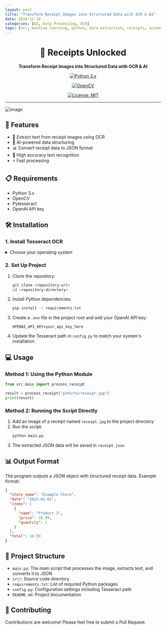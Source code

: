 ```yaml
---
layout: post
title: "Transform Receipt Images into Structured Data with OCR & AI"
date: 2024-12-19
categories: [AI, Data Processing, OCR]
tags: [ocr, machine learning, python, data extraction, receipts, automation]
---
```


<div align="center">

# 🚀 Receipts Unlocked

**Transform Receipt Images into Structured Data with OCR & AI**

<!-- Python version badge -->
[![Python 3.x](https://img.shields.io/badge/python-3.x-blue.svg)](https://www.python.org/downloads/)
<!-- OpenCV badge -->
[![OpenCV](https://img.shields.io/badge/opencv-%23white.svg?style=flat&logo=opencv&logoColor=white)](https://opencv.org/)
<!-- MIT License badge -->
[![License: MIT](https://img.shields.io/badge/License-MIT-yellow.svg)](https://opensource.org/licenses/MIT)

</div>

---
![image](https://github.com/user-attachments/assets/fd0cf629-8794-4e05-9369-a94e96fa60c1)

## 🚀 Features

- 📸 Extract text from receipt images using OCR
- 🤖 AI-powered data structuring
- 📊 Convert receipt data to JSON format
- 🎯 High accuracy text recognition
- ⚡ Fast processing

## 📋 Requirements

- Python 3.x
- OpenCV
- Pytesseract
- OpenAI API key

## 🛠️ Installation

### 1. Install Tesseract OCR

<details>
<summary>Choose your operating system</summary>

- **Windows**: Download from [UB-Mannheim/tesseract](https://github.com/UB-Mannheim/tesseract/wiki)
- **Linux**: `sudo apt-get install tesseract-ocr`
- **Mac**: `brew install tesseract`

</details>

### 2. Set Up Project

1. Clone the repository:
   ```bash
   git clone <repository-url>
   cd <repository-directory>
   ```

2. Install Python dependencies:
   ```bash
   pip install -r requirements.txt
   ```

3. Create a `.env` file in the project root and add your OpenAI API key:
   ```
   OPENAI_API_KEY=your_api_key_here
   ```

4. Update the Tesseract path in `config.py` to match your system's installation.

## 💻 Usage

### Method 1: Using the Python Module

```python
from src.main import process_receipt

result = process_receipt("path/to/receipt.jpg")
print(result)
```

### Method 2: Running the Script Directly
1. Add an image of a receipt named `receipt.jpg` to the project directory
2. Run the script:
   ```bash
   python main.py
   ```
3. The extracted JSON data will be saved in `receipt.json`

## 📊 Output Format

The program outputs a JSON object with structured receipt data. Example format:

```json
{
  "store_name": "Example Store",
  "date": "2023-01-01",
  "items": [
    {
      "name": "Product 1",
      "price": 10.99,
      "quantity": 1
    }
  ],
  "total": 10.99
}
```

## 📁 Project Structure

- `main.py`: The main script that processes the image, extracts text, and converts it to JSON
- `src/`: Source code directory
- `requirements.txt`: List of required Python packages
- `config.py`: Configuration settings including Tesseract path
- `README.md`: Project documentation

## 🤝 Contributing

Contributions are welcome! Please feel free to submit a Pull Request.





